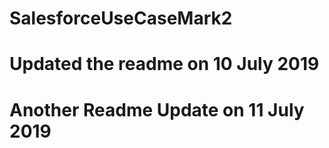 # SalesforceUseCaseMark2
# Updated the readme on 10 July 2019
# Another Readme Update on 11 July 2019
